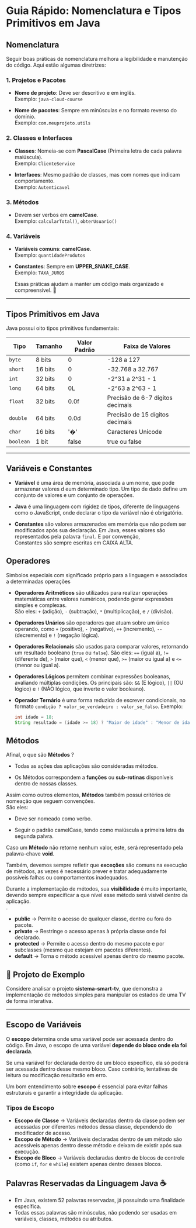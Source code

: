 # Guia Rápido: Nomenclatura e Tipos Primitivos em Java

## Nomenclatura

Seguir boas práticas de nomenclatura melhora a legibilidade e manutenção do código. Aqui estão algumas diretrizes:

### 1. **Projetos e Pacotes**

- **Nome de projeto**: Deve ser descritivo e em inglês.  
  Exemplo: `java-cloud-course`

- **Nome de pacotes**: Sempre em minúsculas e no formato reverso do domínio.  
  Exemplo: `com.meuprojeto.utils`

### 2. **Classes e Interfaces**

- **Classes**: Nomeia-se com **PascalCase** (Primeira letra de cada palavra maiúscula).  
  Exemplo: `ClienteService`

- **Interfaces**: Mesmo padrão de classes, mas com nomes que indicam comportamento.  
  Exemplo: `Autenticavel`

### 3. **Métodos**

- Devem ser verbos em **camelCase**.  
  Exemplo: `calcularTotal()`, `obterUsuario()`

### 4. **Variáveis**

- **Variáveis comuns**: **camelCase**.  
  Exemplo: `quantidadeProdutos`

- **Constantes**: Sempre em **UPPER_SNAKE_CASE**.  
  Exemplo: `TAXA_JUROS`

  Essas práticas ajudam a manter um código mais organizado e compreensível. 🚀

---

## Tipos Primitivos em Java

Java possui oito tipos primitivos fundamentais:

| Tipo    | Tamanho  | Valor Padrão | Faixa de Valores                        |
|---------|----------|--------------|-----------------------------------------|
| `byte`  | 8 bits   | 0            | -128 a 127                              |
| `short` | 16 bits  | 0            | -32.768 a 32.767                        |
| `int`   | 32 bits  | 0            | -2^31 a 2^31 - 1                        |
| `long`  | 64 bits  | 0L           | -2^63 a 2^63 - 1                        |
| `float` | 32 bits  | 0.0f         | Precisão de 6-7 dígitos decimais        |
| `double`| 64 bits  | 0.0d         | Precisão de 15 dígitos decimais         |
| `char`  | 16 bits  | '�'          | Caracteres Unicode                     |
| `boolean`| 1 bit   | false        | true ou false                           |

---

## Variáveis e Constantes 

- **Variável** é uma área de memória, associada a um nome, que pode armazenar valores d eum determinado tipo. Um tipo de dado define um conjunto de valores e um conjunto de operações. 

- **Java** é uma linguagem com rigidez de tipos, diferente de linguagens como o JavaScript, onde declarar o tipo da variável não é obrigatório.  

- **Constantes** são valores armazenados em memória que não podem ser modificados após sua declaração. Em Java, esses valores são representados pela palavra `final`. E por convenção,  
  Constantes são sempre escritas em CAIXA ALTA.

## Operadores

Simbolos especiais com significado próprio para a linguagem e associados a determinadas operações  

- **Operadores Aritméticos** são utilizados para realizar operações matemáticas entre valores numéricos, podendo gerar expressões simples e complexas.  
  São eles: ```+``` (adição), ```-``` (subtração), ```*``` (multiplicação), e ```/``` (divisão).    
  
- **Operadores Unários** são operadores que atuam sobre um único operando, como ```+``` (positivo), ```-``` (negativo), ```++``` (incremento), ```--``` (decremento) e ```!``` (negação lógica).  

- **Operadores Relacionais** são usados para comparar valores, retornando um resultado booleano (`true` ou `false`). São eles: ```==``` (igual a), ```!=``` (diferente de), ```>``` (maior que), ```<``` (menor que), ```>=``` (maior ou igual a) e ```<=``` (menor ou igual a).  

- **Operadores Lógicos** permitem combinar expressões booleanas, avaliando múltiplas condições. Os principais são: ```&&``` (E lógico), ```||``` (OU lógico) e ```!``` (NÃO lógico, que inverte o valor booleano).  

- **Operador Ternário** é uma forma reduzida de escrever condicionais, no formato ```condição ? valor_se_verdadeiro : valor_se_falso```. Exemplo:  

  ```java
  int idade = 18;
  String resultado = (idade >= 18) ? "Maior de idade" : "Menor de idade";

## Métodos  

Afinal, o que são **Métodos** ?  
  
- Todas as ações das aplicações são consideradas métodos.  
  
- Os Métodos correspondem a **funções** ou **sub-rotinas** disponíveis dentro de nossas classes.  
  
Assim como outros elementos, **Métodos** também possui critérios de nomeação que seguem convenções.  
São eles:  
  
- Deve ser nomeado como verbo.  
  
- Seguir o padrão camelCase, tendo como maiúscula a primeira letra da segunda palvra.  
  
Caso um **Método** não retorne nenhum valor, este, será representado pela palavra-chave **void**.  
  
Também, devemos sempre refletir que **exceções** são comuns na execução de métodos, as vezes é necessário prever e tratar adequadamente possíveis falhas ou comportamentos inadequados.  
  
Durante a implementação de métodos, sua **visibilidade** é muito importante, devendo sempre especificar a que nível esse método será visivél dentro da aplicação.  
  .
- **public** → Permite o acesso de qualquer classe, dentro ou fora do pacote.
- **private** → Restringe o acesso apenas à própria classe onde foi declarado.  
- **protected** → Permite o acesso dentro do mesmo pacote e por subclasses (mesmo que estejam em pacotes diferentes).
- **default** → Torna o método acessível apenas dentro do mesmo pacote.


## 📌 Projeto de Exemplo  
Considere analisar o projeto **sistema-smart-tv**, que demonstra a implementação de métodos simples para manipular os estados de uma TV de forma interativa.  

---

## Escopo de Variáveis  

O **escopo** determina onde uma variável pode ser acessada dentro do código. Em Java, o escopo de uma variável **depende do bloco onde ela foi declarada**.  

Se uma variável for declarada dentro de um bloco específico, ela só poderá ser acessada dentro desse mesmo bloco. Caso contrário, tentativas de leitura ou modificação resultarão em erro.  

Um bom entendimento sobre **escopo** é essencial para evitar falhas estruturais e garantir a integridade da aplicação.  

###  Tipos de Escopo  

- **Escopo de Classe** → Variáveis declaradas dentro da classe podem ser acessadas por diferentes métodos dessa classe, dependendo do modificador de acesso.  
- **Escopo de Método** → Variáveis declaradas dentro de um método são acessíveis apenas dentro desse método e deixam de existir após sua execução.  
- **Escopo de Bloco** → Variáveis declaradas dentro de blocos de controle (como `if`, `for` e `while`) existem apenas dentro desses blocos.  
  
## Palavras Reservadas da Linguagem Java ☕

- Em Java, existem 52 palavras reservadas, já possuindo uma finalidade específica.
- Todas essas palavras são minúsculas, não podendo ser usadas em variáveis, classes, métodos ou atributos.


